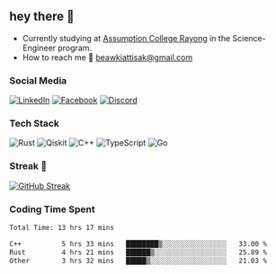## hey there 👋

- Currently studying at [Assumption College Rayong](https://www.acr.ac.th) in the Science-Engineer program.
- How to reach me 🤔 [beawkiattisak@gmail.com](mailto:beawkiattisak@example.com)

### Social Media

[![LinkedIn](https://img.shields.io/badge/linkedin-%230077B5.svg?style=for-the-badge&logo=linkedin&logoColor=white)](https://www.linkedin.com/in/kiattisakbeaw/)
[![Facebook](https://img.shields.io/badge/Facebook-%231877F2.svg?style=for-the-badge&logo=Facebook&logoColor=white)](https://www.facebook.com/kiattisakbeawsanburee)
[![Discord](https://img.shields.io/badge/Discord-%235865F2.svg?style=for-the-badge&logo=discord&logoColor=white)](https://discord.gg/dgRsHb5duc)

### Tech Stack
![Rust](https://img.shields.io/badge/rust-%23000000.svg?style=for-the-badge&logo=rust&logoColor=white)
![Qiskit](https://img.shields.io/badge/Qiskit-%236929C4.svg?style=for-the-badge&logo=Qiskit&logoColor=white)
![C++](https://img.shields.io/badge/c++-%2300599C.svg?style=for-the-badge&logo=c%2B%2B&logoColor=white)
![TypeScript](https://img.shields.io/badge/typescript-%23007ACC.svg?style=for-the-badge&logo=typescript&logoColor=white)
![Go](https://img.shields.io/badge/go-%2300ADD8.svg?style=for-the-badge&logo=go&logoColor=white)


### Streak 🚀
[![GitHub Streak](https://streak-stats.demolab.com?user=beawkiattisak&theme=dark&hide_border=true)](https://git.io/streak-stats)
</div>

### Coding Time Spent
<!--START_SECTION:waka-->

```txt
Total Time: 13 hrs 17 mins

C++          5 hrs 33 mins   ████████▒░░░░░░░░░░░░░░░░   33.00 %
Rust         4 hrs 21 mins   ██████▒░░░░░░░░░░░░░░░░░░   25.89 %
Other        3 hrs 32 mins   █████▒░░░░░░░░░░░░░░░░░░░   21.03 %
```

<!--END_SECTION:waka-->

